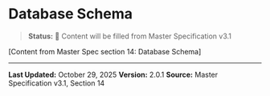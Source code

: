 # Database Schema

> **Status:** 🔄 Content will be filled from Master Specification v3.1

[Content from Master Spec section 14: Database Schema]

---

**Last Updated:** October 29, 2025
**Version:** 2.0.1
**Source:** Master Specification v3.1, Section 14
